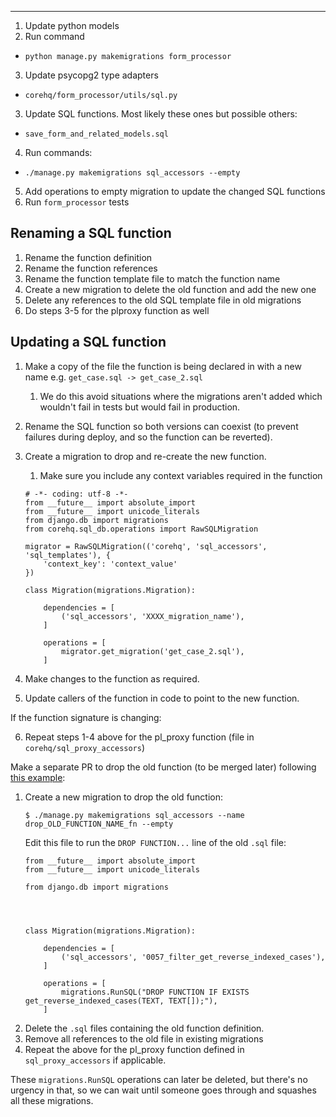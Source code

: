 ---------------------------------

1. Update python models
2. Run command
  - `python manage.py makemigrations form_processor`
3. Update psycopg2 type adapters
  - `corehq/form_processor/utils/sql.py`
3. Update SQL functions. Most likely these ones but possible others:
  - `save_form_and_related_models.sql`
4. Run commands:
  - `./manage.py makemigrations sql_accessors --empty`
5. Add operations to empty migration to update the changed SQL functions
6. Run `form_processor` tests


Renaming a SQL function
-----------------------

1. Rename the function definition
2. Rename the function references
3. Rename the function template file to match the function name
4. Create a new migration to delete the old function and add the new one
5. Delete any references to the old SQL template file in old migrations
6. Do steps 3-5 for the plproxy function as well


Updating a SQL function
-----------------------

1. Make a copy of the file the function is being declared in with a new name
   e.g. `get_case.sql -> get_case_2.sql`
    1. We do this avoid situations where the migrations aren't added which
    wouldn't fail in tests but would fail in production.
2. Rename the SQL function so both versions can coexist (to prevent failures
   during deploy, and so the function can be reverted).
3. Create a migration to drop and re-create the new function.
    1. Make sure you include any context variables required in the function

    ```
    # -*- coding: utf-8 -*-
    from __future__ import absolute_import
    from __future__ import unicode_literals
    from django.db import migrations
    from corehq.sql_db.operations import RawSQLMigration

    migrator = RawSQLMigration(('corehq', 'sql_accessors', 'sql_templates'), {
        'context_key': 'context_value'
    })

    class Migration(migrations.Migration):

        dependencies = [
            ('sql_accessors', 'XXXX_migration_name'),
        ]

        operations = [
            migrator.get_migration('get_case_2.sql'),
        ]
    ```

4. Make changes to the function as required.
5. Update callers of the function in code to point to the new function.

If the function signature is changing:

6. Repeat steps 1-4 above for the pl_proxy function (file in `corehq/sql_proxy_accessors`)

Make a separate PR to drop the old function (to be merged later) following [this
example](https://github.com/dimagi/commcare-hq/pull/19195):

1. Create a new migration to drop the old function:
    ```
    $ ./manage.py makemigrations sql_accessors --name drop_OLD_FUNCTION_NAME_fn --empty
    ```
    Edit this file to run the `DROP FUNCTION...` line of the old `.sql` file:
    ```
    from __future__ import absolute_import
    from __future__ import unicode_literals

    from django.db import migrations

    


    class Migration(migrations.Migration):

        dependencies = [
            ('sql_accessors', '0057_filter_get_reverse_indexed_cases'),
        ]

        operations = [
            migrations.RunSQL("DROP FUNCTION IF EXISTS get_reverse_indexed_cases(TEXT, TEXT[]);"),
        ]
    ```
2. Delete the `.sql` files containing the old function definition.
3. Remove all references to the old file in existing migrations
4. Repeat the above for the pl_proxy function defined in `sql_proxy_accessors`
   if applicable.

These `migrations.RunSQL` operations can later be deleted, but there's no
urgency in that, so we can wait until someone goes through and squashes all
these migrations.
